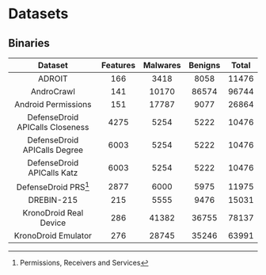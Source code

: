# Datasets

## Binaries

|             Dataset               | Features | Malwares | Benigns | Total |
|:---------------------------------:|:--------:|:--------:|:-------:|:-----:|
|             ADROIT                |    166   |    3418  |   8058  | 11476 |
|           AndroCrawl              |    141   |   10170  |  86574  | 96744 |
|       Android Permissions         |    151   |   17787  |   9077  | 26864 |
|  DefenseDroid APICalls Closeness  |   4275   |   5254   |   5222  | 10476 |
|   DefenseDroid APICalls Degree    |   6003   |   5254   |   5222  | 10476 |
|    DefenseDroid APICalls Katz     |   6003   |   5254   |   5222  | 10476 |
|      DefenseDroid PRS[^PRS]       |   2877   |   6000   |   5975  | 11975 |
|           DREBIN-215              |   215    |   5555   |   9476  | 15031 |
|      KronoDroid Real Device       |   286    |   41382  |  36755  | 78137 |
|        KronoDroid Emulator        |   276    |   28745  |  35246  | 63991 |

[^PRS]: Permissions, Receivers and Services
